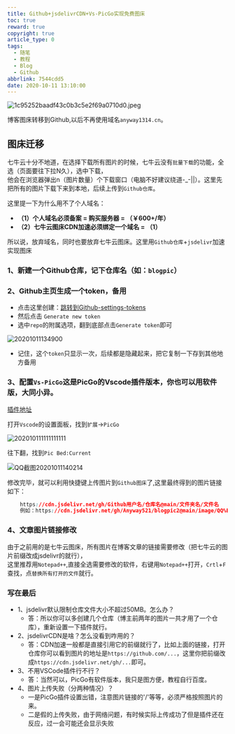 ```yaml
---
title: Github+jsdelivrCDN+Vs-PicGo实现免费图床
toc: true
reward: true
copyright: true
article_type: 0
tags:
  - 随笔
  - 教程
  - Blog
  - Github
abbrlink: 7544cdd5
date: 2020-10-11 13:10:00
---
```


![1c95252baadf43c0b3c5e2f69a0710d0.jpeg](https://cdn.jsdelivr.net/gh/Anyway521/blogpic2@main/image/1c95252baadf43c0b3c5e2f69a0710d0.jpeg)

博客图床转移到Github,以后不再使用域名`anyway1314.cn`。
<!-- more -->
## 图床迁移
七牛云十分不地道，在选择下载所有图片的时候，七牛云没有`批量下载`的功能，全选（页面要往下拉N久），选中下载，  
他会在浏览器弹出n（图片数量）个下载窗口（电脑不好建议绕道-_-||）。这里先把所有的图片下载下来到本地，后续上传到`Github仓库`。

这里提一下为什么用不了个人域名：
- **（1）个人域名必须备案 = 购买服务器 = （￥600+/年）**  
- **（2）七牛云图床CDN加速必须绑定一个域名 = （1）**

所以说，放弃域名，同时也要放弃七牛云图床。这里用`Github仓库`+`jsdelivr`加速实现图床

### 1、新建一个Github仓库，记下仓库名（如：`blogpic`）
### 2、Github主页生成一个token，备用

- 点击这里创建：[跳转到Github-settings-tokens](https://github.com/settings/tokens)
- 然后点击 `Generate new token`
- 选中`repo`的附属选项，翻到底部点击`Generate token`即可

![20201011134900](https://cdn.jsdelivr.net/gh/Anyway521/blogpic2@main/image/20201011134900.png)

- 记住，这个`token`只显示一次，后续都是隐藏起来，把它复制一下存到其他地方备用

### 3、配置`Vs-PicGo`这是PicGo的Vscode插件版本，你也可以用软件版，大同小异。
[插件地址](https://marketplace.visualstudio.com/items?itemName=Spades.vs-picgo)

打开`Vscode`的设置面板，找到`扩展`->`PicGo`  

![202010111111111111](https://cdn.jsdelivr.net/gh/Anyway521/blogpic2@main/image/QQ截图20201011135629.jpg)

往下翻，找到`Pic Bed:Current`

![QQ截图20201011140214](https://cdn.jsdelivr.net/gh/Anyway521/blogpic2@main/image/QQ截图20201011140214.jpg)

修改完毕，就可以利用快捷键上传图片到`Github图床`了,这里最终得到的图片链接如下：
``` css
    https://cdn.jsdelivr.net/gh/Github用户名/仓库名@main/文件夹名/文件名
    例如：https://cdn.jsdelivr.net/gh/Anyway521/blogpic2@main/image/QQ%E6%88%AA%E5%9B%BE20201011140214.jpg
```
### 4、文章图片链接修改
由于之前用的是七牛云图床，所有图片在博客文章的链接需要修改（把七牛云的图片前缀改成jsdelivr的就行），  
这里推荐用`Notepad++`,直接全选需要修改的软件，右键用`Notepad++`打开，`Crtl`+`F`查找，点`替换所有打开的文件`就行。

### 写在最后
- 1、jsdelivr默认限制仓库文件大小不超过50MB。怎么办？  
  - 答：所以你可以多创建几个仓库（博主前两年的图片一共才用了一个仓库），重新设置一下插件就行。
- 2、jsdelivrCDN是啥？怎么没看到咋用的？
  - 答：CDN加速一般都是直接引用它的前缀就行了，比如上面的链接，打开仓库你可以看到图片的地址是`https://github.com/...`，这里你把前缀改成`https://cdn.jsdelivr.net/gh/...`即可。
- 3、不用VSCode插件行不行？
  - 答：当然可以，PicGo有软件版本，我只是图方便，教程自行百度。
- 4、图片上传失败（分两种情况）？
  - 一是PicGo插件设置出错，注意图片链接的'/'等等，必须严格按照图片的来。
  - 二是假的上传失败，由于网络问题，有时候实际上传成功了但是插件还在反应，过一会可能还会显示失败